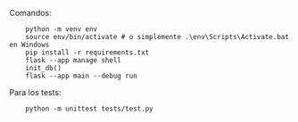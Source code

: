 		

Comandos:

		python -m venv env
		source env/bin/activate # o simplemente .\env\Scripts\Activate.bat en Windows
		pip install -r requirements.txt
		flask --app manage shell
		init_db()
		flask --app main --debug run 

Para los tests:

		python -m unittest tests/test.py



